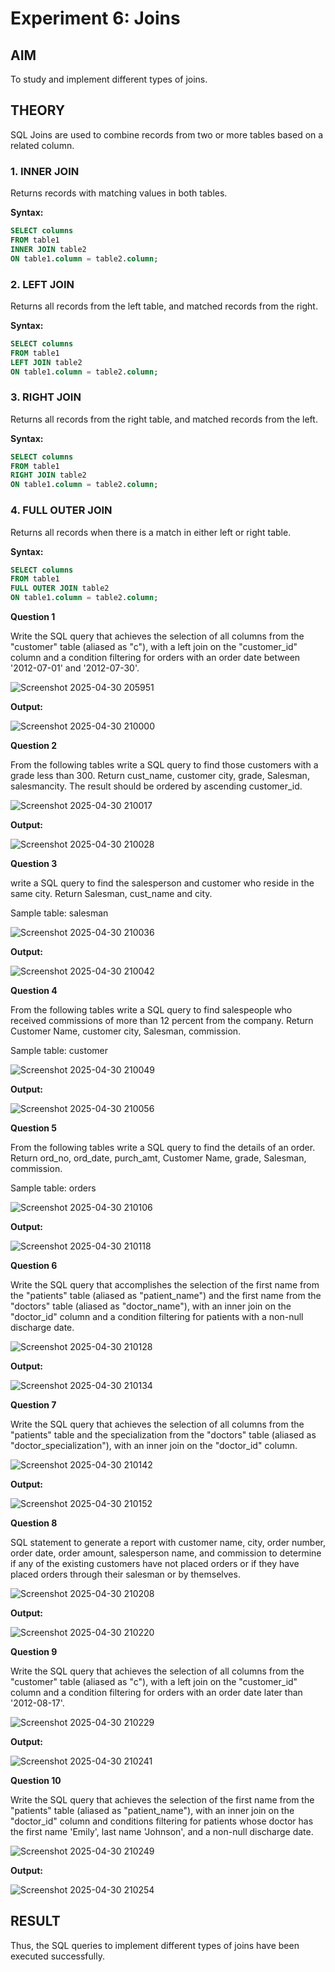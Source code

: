 # Experiment 6: Joins

## AIM
To study and implement different types of joins.

## THEORY

SQL Joins are used to combine records from two or more tables based on a related column.

### 1. INNER JOIN
Returns records with matching values in both tables.

**Syntax:**
```sql
SELECT columns
FROM table1
INNER JOIN table2
ON table1.column = table2.column;
```

### 2. LEFT JOIN
Returns all records from the left table, and matched records from the right.

**Syntax:**

```sql
SELECT columns
FROM table1
LEFT JOIN table2
ON table1.column = table2.column;
```
### 3. RIGHT JOIN
Returns all records from the right table, and matched records from the left.

**Syntax:**

```sql
SELECT columns
FROM table1
RIGHT JOIN table2
ON table1.column = table2.column;
```
### 4. FULL OUTER JOIN
Returns all records when there is a match in either left or right table.

**Syntax:**

```sql
SELECT columns
FROM table1
FULL OUTER JOIN table2
ON table1.column = table2.column;
```

**Question 1**

Write the SQL query that achieves the selection of all columns from the "customer" table (aliased as "c"), with a left join on the "customer_id" column and a condition filtering for orders with an order date between '2012-07-01' and '2012-07-30'.

![Screenshot 2025-04-30 205951](https://github.com/user-attachments/assets/fc17f8bf-176c-4ef7-9245-e7d3d943bb81)


**Output:**

![Screenshot 2025-04-30 210000](https://github.com/user-attachments/assets/b8f3d1bc-e3de-44cd-979e-d030caf17727)


**Question 2**

From the following tables write a SQL query to find those customers with a grade less than 300. Return cust_name, customer city, grade, Salesman, salesmancity. The result should be ordered by ascending customer_id. 

![Screenshot 2025-04-30 210017](https://github.com/user-attachments/assets/1a28273b-28ef-48d3-ac54-c32fe238c387)


**Output:**

![Screenshot 2025-04-30 210028](https://github.com/user-attachments/assets/28b78479-1705-470f-b77f-7b2eaf297490)


**Question 3**

write a SQL query to find the salesperson and customer who reside in the same city. Return Salesman, cust_name and city.

Sample table: salesman

![Screenshot 2025-04-30 210036](https://github.com/user-attachments/assets/2a2c2541-d386-45f2-b4b7-494224e8ece1)

**Output:**

![Screenshot 2025-04-30 210042](https://github.com/user-attachments/assets/71174bd3-d019-40e1-b71b-85a63b0d1e1f)


**Question 4**

 From the following tables write a SQL query to find salespeople who received commissions of more than 12 percent from the company. Return Customer Name, customer city, Salesman, commission.  

Sample table: customer

![Screenshot 2025-04-30 210049](https://github.com/user-attachments/assets/bf742d78-2a34-45e4-bf3f-63f0eaf59d39)


**Output:**

![Screenshot 2025-04-30 210056](https://github.com/user-attachments/assets/bf9818d8-a815-42a4-8464-843e818e5f22)


**Question 5**

From the following tables write a SQL query to find the details of an order. Return ord_no, ord_date, purch_amt, Customer Name, grade, Salesman, commission. 

Sample table: orders

![Screenshot 2025-04-30 210106](https://github.com/user-attachments/assets/e69f49f1-cd04-4552-b7ac-5bea405499ca)

**Output:**

![Screenshot 2025-04-30 210118](https://github.com/user-attachments/assets/e8f02ce9-f008-4399-9755-406e59b98a60)


**Question 6**

Write the SQL query that accomplishes the selection of the first name from the "patients" table (aliased as "patient_name") and the first name from the "doctors" table (aliased as "doctor_name"), with an inner join on the "doctor_id" column and a condition filtering for patients with a non-null discharge date.


![Screenshot 2025-04-30 210128](https://github.com/user-attachments/assets/28364cfa-3e79-4b18-8ae0-7b4b32dc307f)

**Output:**

![Screenshot 2025-04-30 210134](https://github.com/user-attachments/assets/2782de36-9424-462f-81e1-2dadbbfe0673)


**Question 7**

Write the SQL query that achieves the selection of all columns from the "patients" table and the specialization from the "doctors" table (aliased as "doctor_specialization"), with an inner join on the "doctor_id" column.

![Screenshot 2025-04-30 210142](https://github.com/user-attachments/assets/43624908-393d-4b60-bb83-781296d9eca4)

**Output:**

![Screenshot 2025-04-30 210152](https://github.com/user-attachments/assets/097e6835-3b7e-4faa-8251-7c21035d60c0)


**Question 8**

SQL statement to generate a report with customer name, city, order number, order date, order amount, salesperson name, and commission to determine if any of the existing customers have not placed orders or if they have placed orders through their salesman or by themselves.

![Screenshot 2025-04-30 210208](https://github.com/user-attachments/assets/0ca6b012-32d5-4180-a073-91a53feb008b)


**Output:**

![Screenshot 2025-04-30 210220](https://github.com/user-attachments/assets/0893b632-7593-44b9-81db-c106a0c03a07)


**Question 9**

Write the SQL query that achieves the selection of all columns from the "customer" table (aliased as "c"), with a left join on the "customer_id" column and a condition filtering for orders with an order date later than '2012-08-17'.

![Screenshot 2025-04-30 210229](https://github.com/user-attachments/assets/74842f45-949f-4f20-b75d-627c012e85b0)

**Output:**

![Screenshot 2025-04-30 210241](https://github.com/user-attachments/assets/0aa6ffe9-4055-4be8-9b1a-056aaf6f7f9f)


**Question 10**

Write the SQL query that achieves the selection of the first name from the "patients" table (aliased as "patient_name"), with an inner join on the "doctor_id" column and conditions filtering for patients whose doctor has the first name 'Emily', last name 'Johnson', and a non-null discharge date.

![Screenshot 2025-04-30 210249](https://github.com/user-attachments/assets/d0cdb4b0-ba78-4018-936e-7721e99b4d4b)



**Output:**

![Screenshot 2025-04-30 210254](https://github.com/user-attachments/assets/60063670-7b4a-44f1-be07-906031328578)



## RESULT
Thus, the SQL queries to implement different types of joins have been executed successfully.
